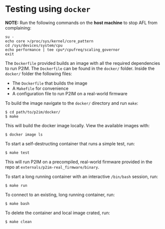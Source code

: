 # Testing using `docker`

**NOTE:** Run the following commands on the **host machine** to stop AFL from
complaining:
```
su -
echo core >/proc/sys/kernel/core_pattern
cd /sys/devices/system/cpu
echo performance | tee cpu*/cpufreq/scaling_governor
exit
```

The `Dockerfile` provided builds an image with all the required dependencies to run P2IM.
The `Dockerfile` can be found in the `docker/` folder.
Inside the `docker/` folder the following files:

* The `Dockerfile` that builds the image
* A `Makefile` for convenience
* A configuration file to run P2IM on a real-world firmware

To build the image navigate to the `docker/` directory and run `make`:
```
$ cd path/to/p2im/docker/
$ make
```

This will build the docker image locally.
View the available images with:
```
$ docker image ls
```

To start a self-destructing container that runs a simple test, run:
```
$ make test
```

This will run P2IM on a precompiled, real-world firmware provided in 
the repo at `externals/p2im-real_firmware/binary`.

To start a long running container with an interactive `/bin/bash` session, run:
```
$ make run
```

To connect to an existing, long running container, run:
```
$ make bash
```

To delete the container and local image crated, run:
```
$ make clean
```
